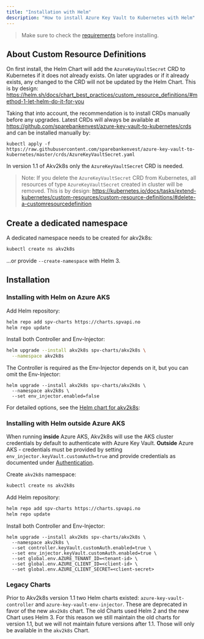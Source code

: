 ```yaml
---
title: "Installation with Helm"
description: "How to install Azure Key Vault to Kubernetes with Helm"
---
```


> Make sure to check the [requirements](requirements) before installing.

## About Custom Resource Definitions

On first install, the Helm Chart will add the `AzureKeyVaultSecret` CRD to Kubernetes if it does not already exists. On later upgrades or if it already exists, any changed to the CRD will not be updated by the Helm Chart. This is by design: https://helm.sh/docs/chart_best_practices/custom_resource_definitions/#method-1-let-helm-do-it-for-you

Taking that into account, the recommendation is to install CRDs manually before any upgrades. Latest CRDs will always be available at https://github.com/sparebankenvest/azure-key-vault-to-kubernetes/crds and can be installed manually by:

```
kubectl apply -f https://raw.githubusercontent.com/sparebankenvest/azure-key-vault-to-kubernetes/master/crds/AzureKeyVaultSecret.yaml
```

In version 1.1 of Akv2k8s only the `AzureKeyVaultSecret` CRD is needed.

>Note: If you delete the `AzureKeyVaultSecret` CRD from Kubernetes, all resources of type `AzureKeyVaultSecret` created in cluster will be removed. This is by design: https://kubernetes.io/docs/tasks/extend-kubernetes/custom-resources/custom-resource-definitions/#delete-a-customresourcedefinition

## Create a dedicated namespace

A dedicated namespace needs to be created for akv2k8s:

```bash
kubectl create ns akv2k8s
```

...or provide `--create-namespace` with Helm 3.

## Installation

### Installing with Helm on Azure AKS

Add Helm repository:

```bash
helm repo add spv-charts https://charts.spvapi.no
helm repo update
```

Install both Controller and Env-Injector:

```bash
helm upgrade --install akv2k8s spv-charts/akv2k8s \
  --namespace akv2k8s
```

The Controller is required as the Env-Injector depends on it, but you can omit the Env-Injector:

```
helm upgrade --install akv2k8s spv-charts/akv2k8s \
  --namespace akv2k8s \
  --set env_injector.enabled=false
```

For detailed options, see the [Helm chart for akv2k8s](https://github.com/SparebankenVest/public-helm-charts/tree/master/stable/akv2k8s):

### Installing with Helm outside Azure AKS

When running **inside** Azure AKS, Akv2k8s will use the AKS cluster credentials by default to authenticate with Azure Key Vault. **Outside** Azure AKS - credentials must be provided by setting `env_injector.keyVault.customAuth=true` and provide credentials as documented under [Authentication](../security/authentication).

Create `akv2k8s` namespace:

```bash
kubectl create ns akv2k8s
```

Add Helm repository:

```bash
helm repo add spv-charts https://charts.spvapi.no
helm repo update
```

Install both Controller and Env-Injector:

```
helm upgrade --install akv2k8s spv-charts/akv2k8s \
  --namespace akv2k8s \
  --set controller.keyVault.customAuth.enabled=true \
  --set env_injector.keyVault.customAuth.enabled=true \
  --set global.env.AZURE_TENANT_ID=<tenant-id> \
  --set global.env.AZURE_CLIENT_ID=<client-id> \
  --set global.env.AZURE_CLIENT_SECRET=<client-secret>
```

### Legacy Charts

Prior to Akv2k8s version 1.1 two Helm charts existed: `azure-key-vault-controller` and `azure-key-vault-env-injector`. These are deprecated in favor of the new `akv2k8s` chart. The old Charts used Helm 2 and the new Chart uses Helm 3. For this reason we still maintain the old charts for version 1.1, but we will not maintain future versions after 1.1. Those will only be available in the `akv2k8s` Chart.

